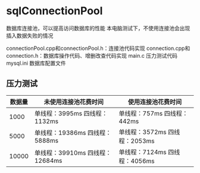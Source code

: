 # sqlConnectionPool
数据库连接池，可以提高访问数据库的性能
本电脑测试下，不使用连接池会出现插入数据失败的情况

connectionPool.cpp和connectionPool.h：连接池代码实现
connection.cpp和connection.h：数据库操作代码、增删改查代码实现 
main.c 压力测试代码
mysql.ini 数据库配置文件

## 压力测试

| 数据量 | 未使用连接池花费时间             | 使用连接池花费时间             |
| ------ | -------------------------------- | ------------------------------ |
| 1000   | 单线程：3995ms  四线程：1132ms   | 单线程：757ms  四线程：442ms   |
| 5000   | 单线程：19386ms  四线程：5888ms  | 单线程：3572ms  四线程：2053ms |
| 10000  | 单线程：39910ms  四线程：12684ms | 单线程：7124ms  四线程：4056ms |


